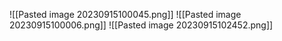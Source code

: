 ![[Pasted image 20230915100045.png]]
![[Pasted image 20230915100006.png]]
![[Pasted image 20230915102452.png]]
